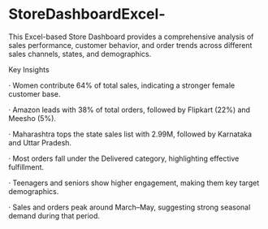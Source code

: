 # StoreDashboardExcel-
This Excel-based Store Dashboard provides a comprehensive analysis of sales performance, customer behavior, and order trends across different sales channels, states, and demographics.

Key Insights

·        Women contribute 64% of total sales, indicating a stronger female customer base.

·        Amazon leads with 38% of total orders, followed by Flipkart (22%) and Meesho (5%).

·        Maharashtra tops the state sales list with 2.99M, followed by Karnataka and Uttar Pradesh.

·        Most orders fall under the Delivered category, highlighting effective fulfillment.

·        Teenagers and seniors show higher engagement, making them key target demographics.

·        Sales and orders peak around March–May, suggesting strong seasonal demand during that period.


